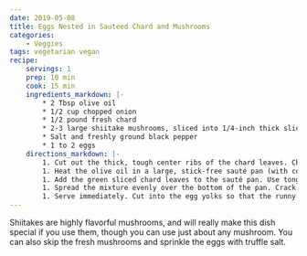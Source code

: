 ```yaml
---
date: 2019-05-08
title: Eggs Nested in Sauteed Chard and Mushrooms
categories:
    - Veggies
tags: vegetarian vegan
recipe:
    servings: 1 
    prep: 10 min
    cook: 15 min
    ingredients_markdown: |-
        * 2 Tbsp olive oil
        * 1/2 cup chopped onion
        * 1/2 pound fresh chard
        * 2-3 large shiitake mushrooms, sliced into 1/4-inch thick slices
        * Salt and freshly ground black pepper
        * 1 to 2 eggs
    directions_markdown: |-
        1. Cut out the thick, tough center ribs of the chard leaves. Chop the ribs into 1/2 inch pieces and place in a bowl. Add the chopped onions and mushrooms to the bowl. Cut the remaining chard leaves crosswise into 1-inch ribbons, set aside.
        1. Heat the olive oil in a large, stick-free sauté pan (with cover) on medium high heat. Add the onions, chard ribs, and mushrooms. Sauté for about 4 to 5 minutes, until the onions are translucent and the mushrooms are a little brown on the edges and have started to give up their moisture.
        1. Add the green sliced chard leaves to the sauté pan. Use tongs to turn the leaves over in the pan so that the leaves get coated with some of the olive oil and the onions and mushrooms are well mixed in with the leaves. Sprinkle with salt and pepper.
        1. Spread the mixture evenly over the bottom of the pan. Crack one or two fresh eggs in the center of the pan, over the chard mushroom mixture. Lower the heat to low and cover the pan. Cook for 3 to 4 minutes, checking after 3 minutes. When the whites are cooked, remove the pan from the heat and use a spatula to gently transfer the eggs and chard to a plate to serve.
        1. Serve immediately. Cut into the egg yolks so that the runny yolks run over the chard and mushrooms and form something of a sauce.
---
```

Shiitakes are highly flavorful mushrooms, and will really make this dish special if you use them, though you can use 
just about any mushroom. You can also skip the fresh mushrooms and sprinkle the eggs with truffle salt. 
